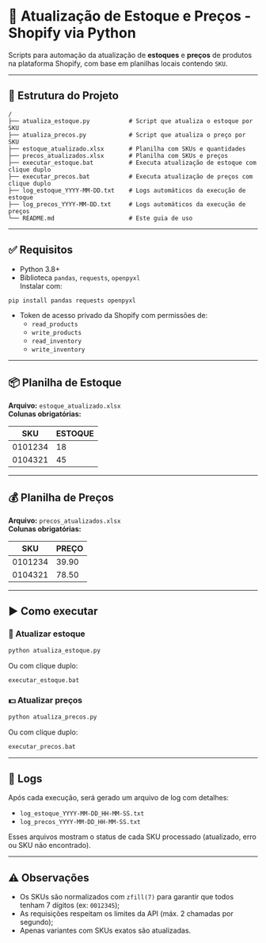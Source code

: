 # 🛒 Atualização de Estoque e Preços - Shopify via Python

Scripts para automação da atualização de **estoques** e **preços** de produtos na plataforma Shopify, com base em planilhas locais contendo `SKU`.

---

## 📁 Estrutura do Projeto

```
/
├── atualiza_estoque.py           # Script que atualiza o estoque por SKU
├── atualiza_precos.py            # Script que atualiza o preço por SKU
├── estoque_atualizado.xlsx       # Planilha com SKUs e quantidades
├── precos_atualizados.xlsx       # Planilha com SKUs e preços
├── executar_estoque.bat          # Executa atualização de estoque com clique duplo
├── executar_precos.bat           # Executa atualização de preços com clique duplo
├── log_estoque_YYYY-MM-DD.txt    # Logs automáticos da execução de estoque
├── log_precos_YYYY-MM-DD.txt     # Logs automáticos da execução de preços
└── README.md                     # Este guia de uso
```

---

## ✅ Requisitos

- Python 3.8+
- Biblioteca `pandas`, `requests`, `openpyxl`  
  Instalar com:

```bash
pip install pandas requests openpyxl
```

- Token de acesso privado da Shopify com permissões de:
  - `read_products`
  - `write_products`
  - `read_inventory`
  - `write_inventory`

---

## 📦 Planilha de Estoque

**Arquivo:** `estoque_atualizado.xlsx`  
**Colunas obrigatórias:**

| SKU     | ESTOQUE |
|---------|---------|
| 0101234 | 18      |
| 0104321 | 45      |

---

## 💰 Planilha de Preços

**Arquivo:** `precos_atualizados.xlsx`  
**Colunas obrigatórias:**

| SKU     | PREÇO   |
|---------|---------|
| 0101234 | 39.90   |
| 0104321 | 78.50   |

---

## ▶️ Como executar

### 🔁 Atualizar estoque

```bash
python atualiza_estoque.py
```

Ou com clique duplo:

```bash
executar_estoque.bat
```

### 💵 Atualizar preços

```bash
python atualiza_precos.py
```

Ou com clique duplo:

```bash
executar_precos.bat
```

---

## 📝 Logs

Após cada execução, será gerado um arquivo de log com detalhes:

- `log_estoque_YYYY-MM-DD_HH-MM-SS.txt`
- `log_precos_YYYY-MM-DD_HH-MM-SS.txt`

Esses arquivos mostram o status de cada SKU processado (atualizado, erro ou SKU não encontrado).

---

## ⚠️ Observações

- Os SKUs são normalizados com `zfill(7)` para garantir que todos tenham 7 dígitos (ex: `0012345`);
- As requisições respeitam os limites da API (máx. 2 chamadas por segundo);
- Apenas variantes com SKUs exatos são atualizadas.
